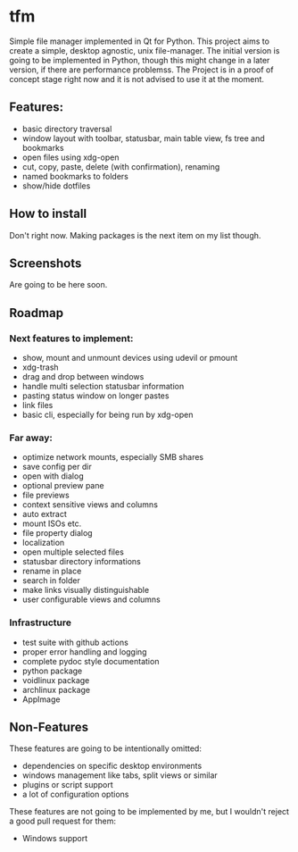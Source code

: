 # tfm
Simple file manager implemented in Qt for Python. This project aims to create a simple, desktop agnostic, unix file-manager.
The initial version is going to be implemented in Python, though this might change in a later version, if there are performance problemss.
The Project is in a proof of concept stage right now and it is not advised to use it at the moment.

## Features:
* basic directory traversal
* window layout with toolbar, statusbar, main table view, fs tree and bookmarks
* open files using xdg-open
* cut, copy, paste, delete (with confirmation), renaming
* named bookmarks to folders
* show/hide dotfiles

## How to install
Don't right now. Making packages is the next item on my list though.

## Screenshots
Are going to be here soon.

## Roadmap

### Next features to implement:
* show, mount and unmount devices using udevil or pmount
* xdg-trash
* drag and drop between windows
* handle multi selection statusbar information
* pasting status window on longer pastes
* link files
* basic cli, especially for being run by xdg-open

### Far away:
* optimize network mounts, especially SMB shares
* save config per dir
* open with dialog
* optional preview pane
* file previews
* context sensitive views and columns
* auto extract
* mount ISOs etc.
* file property dialog
* localization
* open multiple selected files
* statusbar directory informations
* rename in place
* search in folder
* make links visually distinguishable
* user configurable views and columns

### Infrastructure
* test suite with github actions
* proper error handling and logging
* complete pydoc style documentation
* python package
* voidlinux package
* archlinux package
* AppImage

## Non-Features
These features are going to be intentionally omitted:

* dependencies on specific desktop environments
* windows management like tabs, split views or similar
* plugins or script support
* a lot of configuration options

These features are not going to be implemented by me, but I wouldn't reject a good pull request for them:

* Windows support
